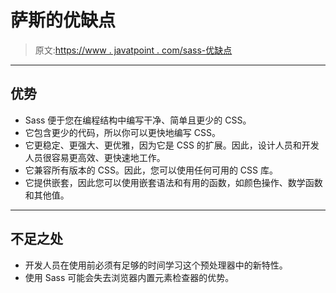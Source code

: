 # 萨斯的优缺点

> 原文:[https://www . javatpoint . com/sass-优缺点](https://www.javatpoint.com/sass-advantages-and-disadvantages)

* * *

## 优势

*   Sass 便于您在编程结构中编写干净、简单且更少的 CSS。
*   它包含更少的代码，所以你可以更快地编写 CSS。
*   它更稳定、更强大、更优雅，因为它是 CSS 的扩展。因此，设计人员和开发人员很容易更高效、更快速地工作。
*   它兼容所有版本的 CSS。因此，您可以使用任何可用的 CSS 库。
*   它提供嵌套，因此您可以使用嵌套语法和有用的函数，如颜色操作、数学函数和其他值。

* * *

## 不足之处

*   开发人员在使用前必须有足够的时间学习这个预处理器中的新特性。
*   使用 Sass 可能会失去浏览器内置元素检查器的优势。